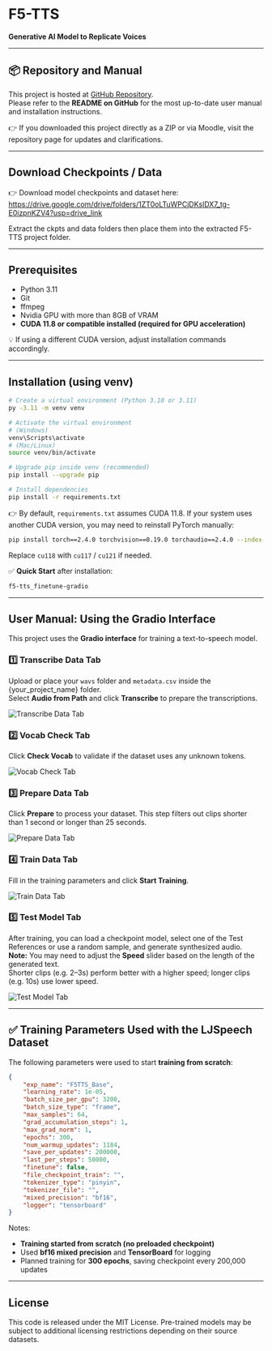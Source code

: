 
# F5-TTS

**Generative AI Model to Replicate Voices**

---

## 📦 Repository and Manual

This project is hosted at [GitHub Repository](https://github.com/Jeremoot/F5-TTS).  
Please refer to the **README on GitHub** for the most up-to-date user manual and installation instructions.

👉 If you downloaded this project directly as a ZIP or via Moodle, visit the repository page for updates and clarifications.

---

## Download Checkpoints / Data

👉 Download model checkpoints and dataset here:  
https://drive.google.com/drive/folders/1ZT0oLTuWPCjDKslDX7_tg-E0izpnKZV4?usp=drive_link

Extract the ckpts and data folders then place them into the extracted F5-TTS project folder.

---

## Prerequisites

- Python 3.11
- Git
- ffmpeg
- Nvidia GPU with more than 8GB of VRAM
- **CUDA 11.8 or compatible installed (required for GPU acceleration)**

💡 If using a different CUDA version, adjust installation commands accordingly.

---

## Installation (using venv)

```bash
# Create a virtual environment (Python 3.10 or 3.11)
py -3.11 -m venv venv

# Activate the virtual environment
# (Windows)
venv\Scripts\activate
# (Mac/Linux)
source venv/bin/activate

# Upgrade pip inside venv (recommended)
pip install --upgrade pip

# Install dependencies
pip install -r requirements.txt
```

👉 By default, `requirements.txt` assumes CUDA 11.8. If your system uses another CUDA version, you may need to reinstall PyTorch manually:

```bash
pip install torch==2.4.0 torchvision==0.19.0 torchaudio==2.4.0 --index-url https://download.pytorch.org/whl/cu118
```

Replace `cu118` with `cu117` / `cu121` if needed.

✅ **Quick Start** after installation:

```bash
f5-tts_finetune-gradio
```

---

## User Manual: Using the Gradio Interface

This project uses the **Gradio interface** for training a text-to-speech model.

### 1️⃣ **Transcribe Data Tab**
Upload or place your `wavs` folder and `metadata.csv` inside the {your_project_name} folder.  
Select **Audio from Path** and click **Transcribe** to prepare the transcriptions.

![Transcribe Data Tab](https://i.imgur.com/wkR1Zzo.png)

### 2️⃣ **Vocab Check Tab**
Click **Check Vocab** to validate if the dataset uses any unknown tokens.

![Vocab Check Tab](https://i.imgur.com/d1aXlHu.png)

### 3️⃣ **Prepare Data Tab**
Click **Prepare** to process your dataset. This step filters out clips shorter than 1 second or longer than 25 seconds.

![Prepare Data Tab](https://i.imgur.com/1nuL40R.png)

### 4️⃣ **Train Data Tab**
Fill in the training parameters and click **Start Training**.

![Train Data Tab](https://i.imgur.com/1CNl7QM.png)

### 5️⃣ **Test Model Tab**
After training, you can load a checkpoint model, select one of the Test References or use a random sample, and generate synthesized audio.  
**Note:** You may need to adjust the **Speed** slider based on the length of the generated text.  
Shorter clips (e.g. 2–3s) perform better with a higher speed; longer clips (e.g. 10s) use lower speed.

![Test Model Tab](https://i.imgur.com/iJaeS7F.png)

---

## ✅ **Training Parameters Used with the LJSpeech Dataset**

The following parameters were used to start **training from scratch**:

```json
{
    "exp_name": "F5TTS_Base",
    "learning_rate": 1e-05,
    "batch_size_per_gpu": 3200,
    "batch_size_type": "frame",
    "max_samples": 64,
    "grad_accumulation_steps": 1,
    "max_grad_norm": 1,
    "epochs": 300,
    "num_warmup_updates": 1184,
    "save_per_updates": 200000,
    "last_per_steps": 50000,
    "finetune": false,
    "file_checkpoint_train": "",
    "tokenizer_type": "pinyin",
    "tokenizer_file": "",
    "mixed_precision": "bf16",
    "logger": "tensorboard"
}
```

Notes:
- **Training started from scratch (no preloaded checkpoint)**
- Used **bf16 mixed precision** and **TensorBoard** for logging
- Planned training for **300 epochs**, saving checkpoint every 200,000 updates

---

## License

This code is released under the MIT License. Pre-trained models may be subject to additional licensing restrictions depending on their source datasets.
